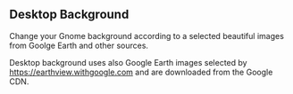 Desktop Background
----------------
Change your Gnome background according to a selected beautiful images from Goolge Earth and other sources.

Desktop background uses also Google Earth images selected by https://earthview.withgoogle.com and are downloaded from the Google CDN.
